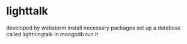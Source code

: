 # lighttalk
developed by webstorm
install necessary packages
set up a database called lightningtalk in mongodb
run it
